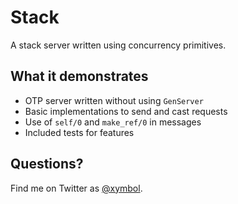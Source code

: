 # Stack

A stack server written using concurrency primitives.

## What it demonstrates

- OTP server written without using `GenServer`
- Basic implementations to send and cast requests
- Use of `self/0` and `make_ref/0` in messages
- Included tests for features

## Questions?

Find me on Twitter as [@xymbol](https://twitter.com/xymbol).
